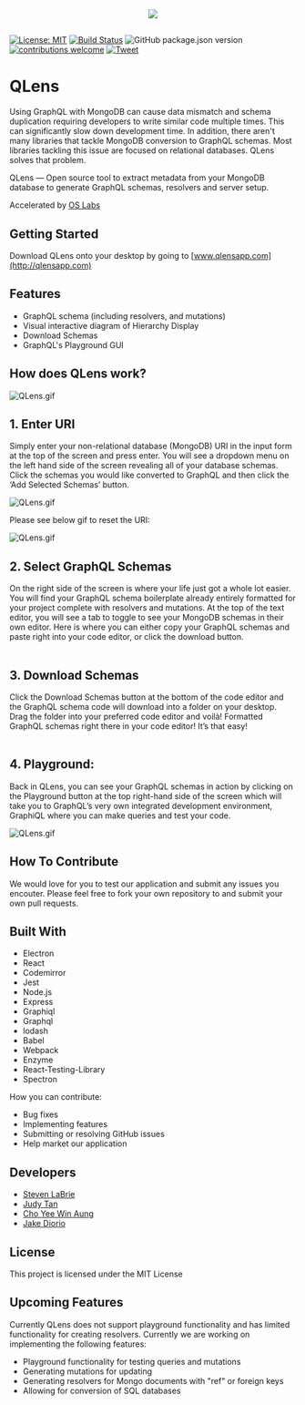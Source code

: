 <p align="center"><img src="./build-res/icon.png" style="margin-top: 10px; margin-bottom: -10px;"></p>

#

[![License: MIT](https://img.shields.io/badge/License-MIT-yellow.svg)](https://github.com/open-source-labs/Swell/blob/master/LICENSE.txt)
[![Build Status](https://travis-ci.org/open-source-labs/Swell.svg?branch=master)](https://travis-ci.org/open-source-labs/Swell)
![GitHub package.json version](https://img.shields.io/github/package-json/v/open-source-labs/Swell?color=blue)
[![contributions welcome](https://img.shields.io/badge/contributions-welcome-brightgreen.svg?style=flat)](https://github.com/getswell/getswell/issues)
[![Tweet](https://img.shields.io/twitter/url/http/shields.io.svg?style=social)](https://twitter.com/intent/tweet?text=Swell-%20For%20all%20your%20streaming%20API%20testing%20needs&url=https://www.getswell.io&hashtags=SSE,WebSocket,HTTP,API,developers)



# QLens 

Using GraphQL with MongoDB can cause data mismatch and schema duplication requiring developers to write similar code multiple times. This can significantly slow down development time. In addition, there aren't many libraries that tackle MongoDB conversion to GraphQL schemas. Most libraries tackling this issue are focused on relational databases. QLens solves that problem. 

QLens — Open source tool to extract metadata from your MongoDB database to generate GraphQL schemas, resolvers and server setup.

Accelerated by [OS Labs](https://github.com/oslabs-beta/)

## Getting Started
Download QLens onto your desktop by going to  [www.qlensapp.com](http://qlensapp.com)

## Features
* GraphQL schema (including resolvers, and mutations) 
* Visual interactive diagram of Hierarchy Display
* Download Schemas
* GraphQL's Playground GUI

## How does QLens work? 
![QLens.gif](./gif/qlens.gif)

## 1. Enter URI
Simply enter your non-relational database (MongoDB) URI in the input form at the top of the screen and press enter. You will see a dropdown menu on the left hand side of the screen revealing all of your database schemas. Click the schemas you would like converted to GraphQL and then click the ‘Add Selected Schemas’ button. 

![QLens.gif](./gif/pastingURI.gif)

Please see below gif to reset the URI:

![QLens.gif](./gif/reset.gif)

## 2. Select GraphQL Schemas
On the right side of the screen is where your life just got a whole lot easier. You will find your GraphQL schema boilerplate already entirely formatted for your project complete with resolvers and mutations. At the top of the text editor, you will see a tab to toggle to see your MongoDB schemas in their own editor. Here is where you can either copy your GraphQL schemas and paste right into your code editor, or click the download button. <br><br>

## 3. Download Schemas
Click the Download Schemas button at the bottom of the code editor and the GraphQL schema code will download into a folder on your desktop. Drag the folder into your preferred code editor and voilà! Formatted GraphQL schemas right there in your code editor! It’s that easy! <br><br>

## 4. Playground:
Back in QLens, you can see your GraphQL schemas in action by clicking on the Playground button at the top right-hand side of the screen which will take you to GraphQL’s very own integrated development environment, GraphiQL where you can make queries and test your code.

![QLens.gif](./gif/playground.gif)

## How To Contribute
We would love for you to test our application and submit any issues you encouter. Please feel free to fork your own repository to and submit your own pull requests.

## Built With

- Electron
- React
- Codemirror
- Jest
- Node.js
- Express
- Graphiql
- Graphql
- lodash
- Babel
- Webpack
- Enzyme
- React-Testing-Library
- Spectron

How you can contribute: 
* Bug fixes
* Implementing features
* Submitting or resolving GitHub issues
* Help market our application
## Developers
* [Steven LaBrie](https://github.com/stevenlabrie)
* [Judy Tan](https://github.com/Judanator)
* [Cho Yee Win Aung](https://github.com/choyeewinag)
* [Jake Diorio](https://github.com/jdiorio2393)

## License
This project is licensed under the MIT License

## Upcoming Features 
Currently QLens does not support playground functionality and has limited functionality for creating resolvers. Currently we are working on implementing the following features: 
* Playground functionality for testing queries and mutations 
* Generating mutations for updating 
* Generating resolvers for Mongo documents with "ref" or foreign keys 
* Allowing for conversion of SQL databases
